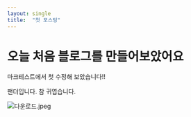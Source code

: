 ```yaml
---
layout: single
title:  "첫 포스팅"
---
```


# 오늘 처음 블로그를 만들어보았어요

마크테스트에서 첫 수정해 보았습니다!!

팬더입니다. 참 귀엽습니다.

![다운로드.jpeg](/Users/yuhyeon-u/Desktop/images/다운로드.jpeg)
